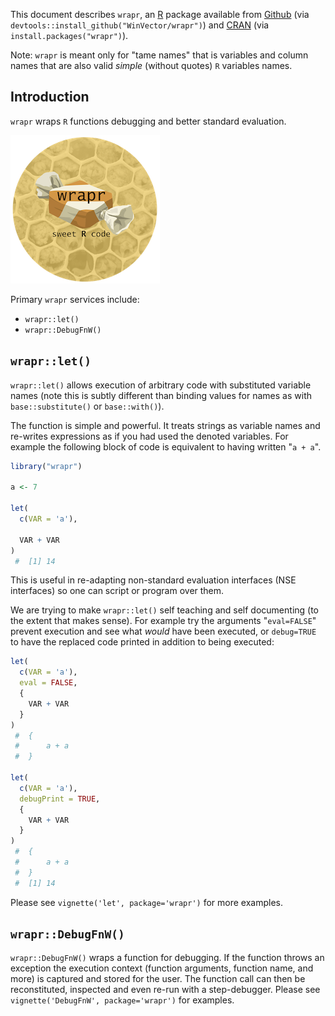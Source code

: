 <!-- README.md is generated from README.Rmd. Please edit that file -->
This document describes `wrapr`, an [R](https://cran.r-project.org) package available from [Github](https://github.com/WinVector/wrapr) (via `devtools::install_github("WinVector/wrapr")`) and [CRAN](https://CRAN.R-project.org/) (via `install.packages("wrapr")`).

Note: `wrapr` is meant only for "tame names" that is variables and column names that are also valid *simple* (without quotes) `R` variables names.

Introduction
------------

`wrapr` wraps `R` functions debugging and better standard evaluation.

![](tools/wraprs.png)

Primary `wrapr` services include:

-   `wrapr::let()`
-   `wrapr::DebugFnW()`

`wrapr::let()`
--------------

`wrapr::let()` allows execution of arbitrary code with substituted variable names (note this is subtly different than binding values for names as with `base::substitute()` or `base::with()`).

The function is simple and powerful. It treats strings as variable names and re-writes expressions as if you had used the denoted variables. For example the following block of code is equivalent to having written "`a + a`".

``` r
library("wrapr")

a <- 7

let(
  c(VAR = 'a'),
  
  VAR + VAR
)
 #  [1] 14
```

This is useful in re-adapting non-standard evaluation interfaces (NSE interfaces) so one can script or program over them.

We are trying to make `wrapr::let()` self teaching and self documenting (to the extent that makes sense). For example try the arguments "`eval=FALSE`" prevent execution and see what *would* have been executed, or `debug=TRUE` to have the replaced code printed in addition to being executed:

``` r
let(
  c(VAR = 'a'),
  eval = FALSE,
  {
    VAR + VAR
  }
)
 #  {
 #      a + a
 #  }

let(
  c(VAR = 'a'),
  debugPrint = TRUE,
  {
    VAR + VAR
  }
)
 #  {
 #      a + a
 #  }
 #  [1] 14
```

Please see `vignette('let', package='wrapr')` for more examples.

`wrapr::DebugFnW()`
-------------------

`wrapr::DebugFnW()` wraps a function for debugging. If the function throws an exception the execution context (function arguments, function name, and more) is captured and stored for the user. The function call can then be reconstituted, inspected and even re-run with a step-debugger. Please see `vignette('DebugFnW', package='wrapr')` for examples.

